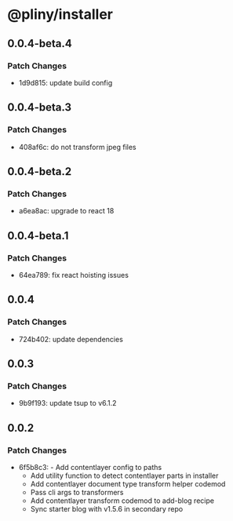 # @pliny/installer

## 0.0.4-beta.4

### Patch Changes

- 1d9d815: update build config

## 0.0.4-beta.3

### Patch Changes

- 408af6c: do not transform jpeg files

## 0.0.4-beta.2

### Patch Changes

- a6ea8ac: upgrade to react 18

## 0.0.4-beta.1

### Patch Changes

- 64ea789: fix react hoisting issues

## 0.0.4

### Patch Changes

- 724b402: update dependencies

## 0.0.3

### Patch Changes

- 9b9f193: update tsup to v6.1.2

## 0.0.2

### Patch Changes

- 6f5b8c3: - Add contentlayer config to paths
  - Add utility function to detect contentlayer parts in installer
  - Add contentlayer document type transform helper codemod
  - Pass cli args to transformers
  - Add contentlayer transform codemod to add-blog recipe
  - Sync starter blog with v1.5.6 in secondary repo
